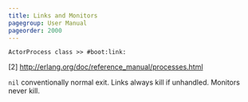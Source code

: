 ```yaml
---
title: Links and Monitors
pagegroup: User Manual
pageorder: 2000
---
```


`ActorProcess class >> #boot:link:`

[2] http://erlang.org/doc/reference_manual/processes.html

`nil` conventionally normal exit. Links always kill if unhandled. Monitors never kill.
